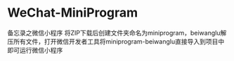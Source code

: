# WeChat-MiniProgram
备忘录之微信小程序
将ZIP下载后创建文件夹命名为miniprogram，beiwanglu解压所有文件，打开微信开发者工具将miniprogram-beiwanglu直接导入到项目中即可运行微信小程序
